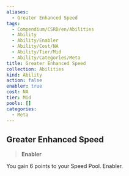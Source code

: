 ```yaml
---
aliases:
  - Greater Enhanced Speed
tags:
  - Compendium/CSRD/en/Abilities
  - Ability
  - Ability/Enabler
  - Ability/Cost/NA
  - Ability/Tier/Mid
  - Ability/Categories/Meta
title: Greater Enhanced Speed
collection: Abilities
kind: Ability
action: false
enabler: true
cost: NA
tier: Mid
pools: []
categories:
  - Meta
---
```

## Greater Enhanced Speed    
>**Enabler**  
    
You gain 6 points to your Speed Pool. Enabler.